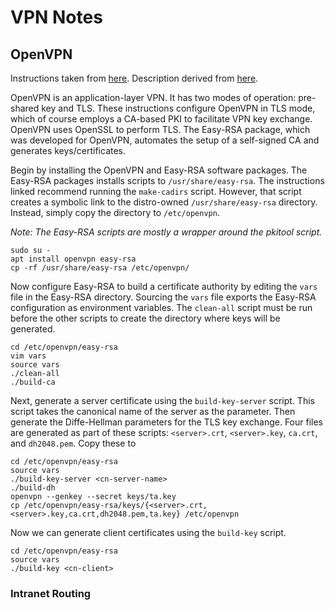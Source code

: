 # VPN Notes

## OpenVPN

Instructions taken from [here](https://linuxconfig.org/openvpn-setup-on-ubuntu-18-04-bionic-beaver-linux). Description derived from [here](https://openmaniak.com/openvpn.php).

OpenVPN is an application-layer VPN. It has two modes of operation: pre-shared key and TLS. These instructions configure OpenVPN in TLS mode, which of course employs a CA-based PKI to facilitate VPN key exchange. OpenVPN uses OpenSSL to perform TLS. The Easy-RSA package, which was developed for OpenVPN, automates the setup of a self-signed CA and generates keys/certificates.

Begin by installing the OpenVPN and Easy-RSA software packages. The Easy-RSA packages installs scripts to `/usr/share/easy-rsa`. The instructions linked recommend running the `make-cadirs` script. However, that script creates a symbolic link to the distro-owned `/usr/share/easy-rsa` directory. Instead, simply copy the directory to `/etc/openvpn`.

*Note: The Easy-RSA scripts are mostly a wrapper around the pkitool script.*

```shell
sudo su -
apt install openvpn easy-rsa
cp -rf /usr/share/easy-rsa /etc/openvpn/
```

Now configure Easy-RSA to build a certificate authority by editing the `vars` file in the Easy-RSA directory. Sourcing the `vars` file exports the Easy-RSA configuration as environment variables. The `clean-all` script must be run before the other scripts to create the directory where keys will be generated.

```shell
cd /etc/openvpn/easy-rsa
vim vars
source vars
./clean-all
./build-ca
```

Next, generate a server certificate using the `build-key-server` script. This script takes the canonical name of the server as the parameter. Then generate the Diffe-Hellman parameters for the TLS key exchange. Four files are generated as part of these scripts: `<server>.crt`, `<server>.key`, `ca.crt`, and `dh2048.pem`. Copy these to

```shell
cd /etc/openvpn/easy-rsa
source vars
./build-key-server <cn-server-name>
./build-dh
openvpn --genkey --secret keys/ta.key
cp /etc/openvpn/easy-rsa/keys/{<server>.crt,<server>.key,ca.crt,dh2048.pem,ta.key} /etc/openvpn
```

Now we can generate client certificates using the `build-key` script.

```shell
cd /etc/openvpn/easy-rsa
source vars
./build-key <cn-client>
```

### Intranet Routing
